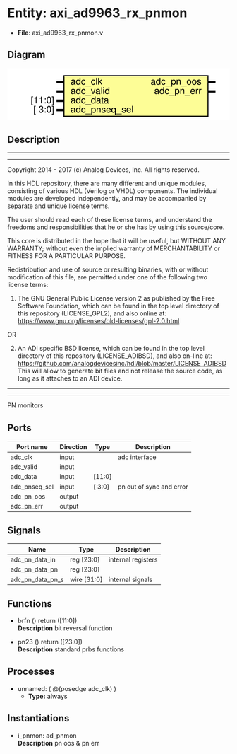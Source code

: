 # Entity: axi_ad9963_rx_pnmon

- **File**: axi_ad9963_rx_pnmon.v
## Diagram

![Diagram](axi_ad9963_rx_pnmon.svg "Diagram")
## Description

 ***************************************************************************
 ***************************************************************************
 Copyright 2014 - 2017 (c) Analog Devices, Inc. All rights reserved.

 In this HDL repository, there are many different and unique modules, consisting
 of various HDL (Verilog or VHDL) components. The individual modules are
 developed independently, and may be accompanied by separate and unique license
 terms.

 The user should read each of these license terms, and understand the
 freedoms and responsibilities that he or she has by using this source/core.

 This core is distributed in the hope that it will be useful, but WITHOUT ANY
 WARRANTY; without even the implied warranty of MERCHANTABILITY or FITNESS FOR
 A PARTICULAR PURPOSE.

 Redistribution and use of source or resulting binaries, with or without modification
 of this file, are permitted under one of the following two license terms:

   1. The GNU General Public License version 2 as published by the
      Free Software Foundation, which can be found in the top level directory
      of this repository (LICENSE_GPL2), and also online at:
      <https://www.gnu.org/licenses/old-licenses/gpl-2.0.html>

 OR

   2. An ADI specific BSD license, which can be found in the top level directory
      of this repository (LICENSE_ADIBSD), and also on-line at:
      https://github.com/analogdevicesinc/hdl/blob/master/LICENSE_ADIBSD
      This will allow to generate bit files and not release the source code,
      as long as it attaches to an ADI device.

 ***************************************************************************
 ***************************************************************************
 PN monitors

## Ports

| Port name     | Direction | Type   | Description               |
| ------------- | --------- | ------ | ------------------------- |
| adc_clk       | input     |        |  adc interface            |
| adc_valid     | input     |        |                           |
| adc_data      | input     | [11:0] |                           |
| adc_pnseq_sel | input     | [ 3:0] |  pn out of sync and error |
| adc_pn_oos    | output    |        |                           |
| adc_pn_err    | output    |        |                           |
## Signals

| Name             | Type           | Description          |
| ---------------- | -------------- | -------------------- |
| adc_pn_data_in   | reg     [23:0] |  internal registers  |
| adc_pn_data_pn   | reg     [23:0] |                      |
| adc_pn_data_pn_s | wire [31:0]    |  internal signals    |
## Functions
- brfn <font id="function_arguments">()</font> <font id="function_return">return ([11:0])</font>
</br>**Description**
 bit reversal function

- pn23 <font id="function_arguments">()</font> <font id="function_return">return ([23:0])</font>
</br>**Description**
 standard prbs functions

## Processes
- unnamed: ( @(posedge adc_clk) )
  - **Type:** always
## Instantiations

- i_pnmon: ad_pnmon
</br>**Description**
 pn oos & pn err

